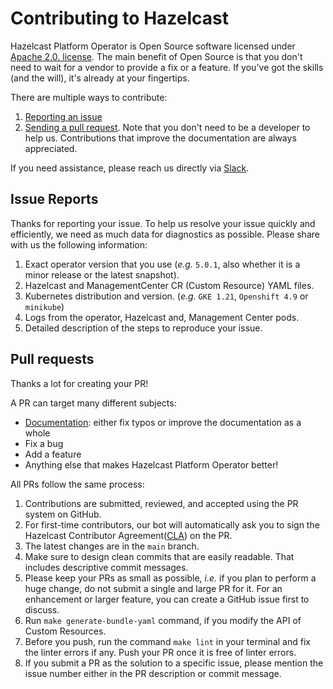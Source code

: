 # Contributing to Hazelcast

Hazelcast Platform Operator is Open Source software licensed under [Apache 2.0. license](LICENSE).
The main benefit of Open Source is that you don't need to wait for a vendor to provide a fix or a feature.
If you've got the skills (and the will), it's already at your fingertips.

There are multiple ways to contribute:

1. [Reporting an issue](#issue-reports)
2. [Sending a pull request](#pull-requests).
   Note that you don't need to be a developer to help us.
   Contributions that improve the documentation are always appreciated.

If you need assistance, please reach us directly via [Slack](https://slack.hazelcast.com/).

## Issue Reports

Thanks for reporting your issue.
To help us resolve your issue quickly and efficiently, we need as much data for diagnostics as possible.
Please share with us the following information:

1.	Exact operator version that you use (_e.g._ `5.0.1`, also whether it is a minor release or the latest snapshot).
2.	Hazelcast and ManagementCenter CR (Custom Resource) YAML files.
3.	Kubernetes distribution and version. (_e.g._ `GKE 1.21`, `Openshift 4.9` or `minikube`)
4.	Logs from the operator, Hazelcast and, Management Center pods.
5.	Detailed description of the steps to reproduce your issue.

## Pull requests

Thanks a lot for creating your PR!

A PR can target many different subjects:

* [Documentation](https://github.com/hazelcast/hazelcast-platform-operator-docs):
  either fix typos or improve the documentation as a whole
* Fix a bug
* Add a feature
* Anything else that makes Hazelcast Platform Operator better!

All PRs follow the same process:

1.	Contributions are submitted, reviewed, and accepted using the PR system on GitHub.
2.	For first-time contributors, our bot will automatically ask you to sign the Hazelcast Contributor Agreement([CLA](https://www.hazelcast.com/legal)) on the PR.
3.	The latest changes are in the `main` branch.
4.	Make sure to design clean commits that are easily readable. That includes descriptive commit messages.
5.  Please keep your PRs as small as possible, _i.e._ if you plan to perform a huge change, do not submit a single and large PR for it. For an enhancement or larger feature, you can create a GitHub issue first to discuss.
6.  Run `make generate-bundle-yaml` command, if you modify the API of Custom Resources.
7.  Before you push, run the command `make lint` in your terminal and fix the linter errors if any. Push your PR once it is free of linter errors.
8.	If you submit a PR as the solution to a specific issue, please mention the issue number either in the PR description or commit message.